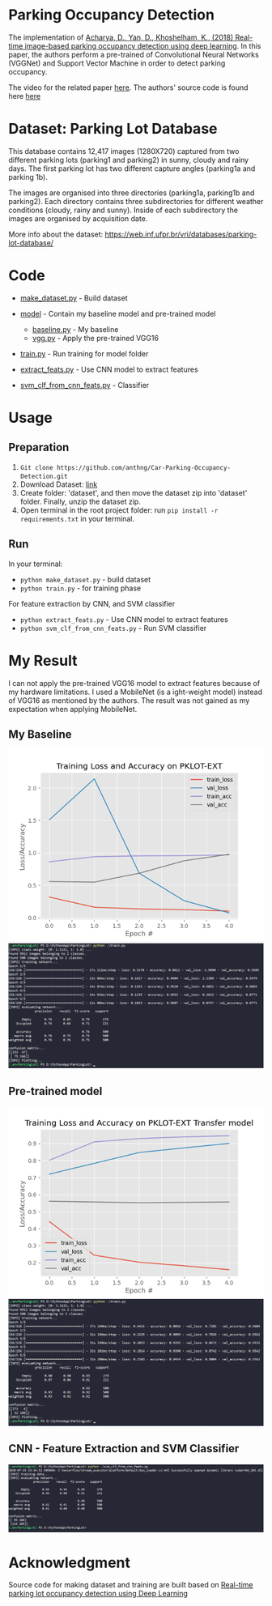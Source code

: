 # Parking Occupancy Detection

The implementation of [Acharya, D., Yan, D., Khoshelham, K., (2018) Real-time image-based parking occupancy detection using deep learning](http://ceur-ws.org/Vol-2087/paper5.pdf). In this paper, the authors perform a pre-trained of Convolutional Neural Networks (VGGNet) and Support Vector Machine in order to detect parking occupancy.

The video for the related paper [here](https://www.youtube.com/watch?v=Ft94ypd4HxE). The authors' source code is found here [here](https://github.com/debaditya-unimelb/real-time-car-parking-occupancy) 

# Dataset: Parking Lot Database

This database contains 12,417 images (1280X720) captured from two different parking lots (parking1 and parking2) in sunny, cloudy and rainy days. The first parking lot has two different capture angles (parking1a and parking 1b).

The images are organised into three directories (parking1a, parking1b and parking2). Each directory contains three subdirectories for different weather conditions (cloudy, rainy and sunny). Inside of each subdirectory the images are organised by acquisition date.

More info about the dataset: https://web.inf.ufpr.br/vri/databases/parking-lot-database/

# Code

* [make_dataset.py](./make_dataset.py) - Build dataset

* [model](./model) - Contain my baseline model and pre-trained model
  * [baseline.py](./model/baseline.py) - My baseline
  * [vgg.py](./model/vgg.py) - Apply the pre-trained VGG16
* [train.py](./train.py) - Run training for model folder
* [extract_feats.py](./extract_feats.py) - Use CNN model to extract features
* [svm_clf_from_cnn_feats.py](./svm_clf_from_cnn_feats.py) - Classifier

# Usage

## Preparation
1. `Git clone https://github.com/anthng/Car-Parking-Occupancy-Detection.git`
2. Download Dataset: [link](https://web.inf.ufpr.br/vri/databases/parking-lot-database/)
3. Create folder: 'dataset', and then move the dataset zip into 'dataset' folder. Finally, unzip the dataset zip.
3. Open terminal in the root project folder: run `pip install -r requirements.txt` in your terminal.

## Run

In your terminal:

- `python make_dataset.py` - build dataset
- `python train.py` - for training phase

For feature extraction by CNN, and SVM classifier

- `python extract_feats.py` - Use CNN model to extract features
- `python svm_clf_from_cnn_feats.py` - Run SVM classifier

# My Result

I can not apply the pre-trained VGG16 model to extract features because of my hardware limitations. I used a MobileNet (is a ight-weight model) instead of VGG16 as mentioned by the authors. The result was not gained as my expectation when applying MobileNet. 

## My Baseline

![baseline](/imgs/baseline.png)
![baseline](/imgs/baseline_result.png)

## Pre-trained model

![Pre-trained](/imgs/transfer.png)
![Pre-trained](/imgs/vgg_result.png)

## CNN - Feature Extraction and SVM Classifier

![cnn-feats-svm-clf](/imgs/svm.png)

# Acknowledgment

Source code for making dataset and training are built based on [Real-time parking lot occupancy detection using Deep Learning](https://github.com/gsadhas/real-time-parking-occupancy-detection)
